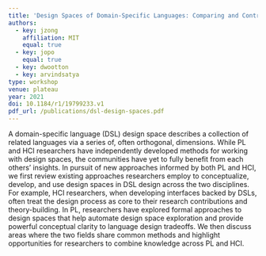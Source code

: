 ```yaml
---
title: 'Design Spaces of Domain-Specific Languages: Comparing and Contrasting Approaches in PL and HCI'
authors:
  - key: jzong
    affiliation: MIT
    equal: true
  - key: jopo
    equal: true
  - key: dwootton
  - key: arvindsatya
type: workshop
venue: plateau
year: 2021
doi: 10.1184/r1/19799233.v1
pdf_url: /publications/dsl-design-spaces.pdf
---
```


A domain-specific language (DSL) design space describes a collection of related languages via a series of, often orthogonal, dimensions. While PL and HCI researchers have independently developed methods for working with design spaces, the communities have yet to fully benefit from each others’ insights. In pursuit of new approaches informed by both PL and HCI, we first review existing approaches researchers employ to conceptualize, develop, and use design spaces in DSL design across the two disciplines. For example, HCI researchers, when developing interfaces backed by DSLs, often treat the design process as core to their research contributions and theory-building. In PL, researchers have explored formal approaches to design spaces that help automate design space exploration and provide powerful conceptual clarity to language design tradeoffs. We then discuss areas where the two fields share common methods and highlight opportunities for researchers to combine knowledge across PL and HCI.

